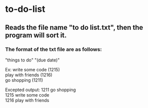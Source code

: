 # to-do-list  

## Reads the file name "to do list.txt", then the program will sort it.
### The format of the txt file are as follows:

"things to do" "(due date)"  

Ex:
write some code (1215)  
play with friends (1216)  
go shopping (1211)  

Excepted output:
1211 go shopping  
1215 write some code  
1216 play with friends  
